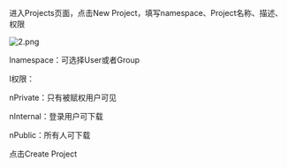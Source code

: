 进入Projects页面，点击New Project，填写namespace、Project名称、描述、权限

![2.png](https://img1.jcloudcs.com/cms/80582ae9-a09c-43a6-85ab-b6b78312bb2e20180906113313.png)

lnamespace：可选择User或者Group

l权限：

nPrivate：只有被赋权用户可见

nInternal：登录用户可下载

nPublic：所有人可下载

点击Create Project